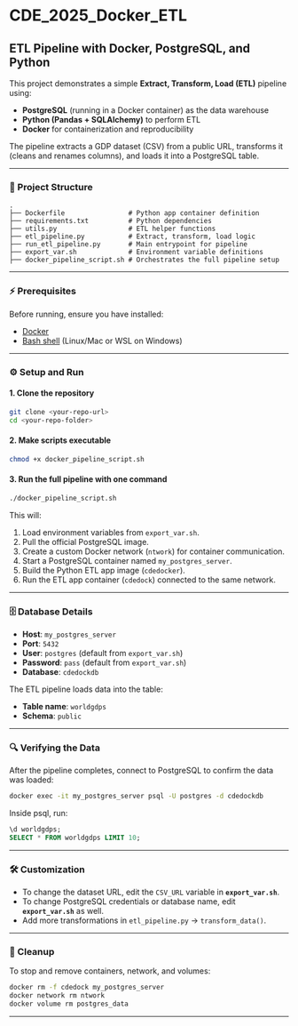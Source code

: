 # CDE_2025_Docker_ETL
## ETL Pipeline with Docker, PostgreSQL, and Python

This project demonstrates a simple **Extract, Transform, Load (ETL)** pipeline using:

* **PostgreSQL** (running in a Docker container) as the data warehouse
* **Python (Pandas + SQLAlchemy)** to perform ETL
* **Docker** for containerization and reproducibility

The pipeline extracts a GDP dataset (CSV) from a public URL, transforms it (cleans and renames columns), and loads it into a PostgreSQL table.

---

### 📂 Project Structure

```
.
├── Dockerfile                # Python app container definition
├── requirements.txt          # Python dependencies
├── utils.py                  # ETL helper functions
├── etl_pipeline.py           # Extract, transform, load logic
├── run_etl_pipeline.py       # Main entrypoint for pipeline
├── export_var.sh             # Environment variable definitions
├── docker_pipeline_script.sh # Orchestrates the full pipeline setup
```

---

### ⚡ Prerequisites

Before running, ensure you have installed:

* [Docker](https://docs.docker.com/get-docker/)
* [Bash shell](https://www.gnu.org/software/bash/) (Linux/Mac or WSL on Windows)

---

### ⚙️ Setup and Run

#### 1. Clone the repository

```bash
git clone <your-repo-url>
cd <your-repo-folder>
```

#### 2. Make scripts executable

```bash
chmod +x docker_pipeline_script.sh
```

#### 3. Run the full pipeline with one command

```bash
./docker_pipeline_script.sh
```

This will:

1. Load environment variables from `export_var.sh`.
2. Pull the official PostgreSQL image.
3. Create a custom Docker network (`ntwork`) for container communication.
4. Start a PostgreSQL container named `my_postgres_server`.
5. Build the Python ETL app image (`cdedocker`).
6. Run the ETL app container (`cdedock`) connected to the same network.

---

### 🗄️ Database Details

* **Host**: `my_postgres_server`
* **Port**: `5432`
* **User**: `postgres` (default from `export_var.sh`)
* **Password**: `pass` (default from `export_var.sh`)
* **Database**: `cdedockdb`

The ETL pipeline loads data into the table:

* **Table name**: `worldgdps`
* **Schema**: `public`

---

### 🔍 Verifying the Data

After the pipeline completes, connect to PostgreSQL to confirm the data was loaded:

```bash
docker exec -it my_postgres_server psql -U postgres -d cdedockdb
```

Inside psql, run:

```sql
\d worldgdps;
SELECT * FROM worldgdps LIMIT 10;
```

---

### 🛠️ Customization

* To change the dataset URL, edit the `CSV_URL` variable in **`export_var.sh`**.
* To change PostgreSQL credentials or database name, edit **`export_var.sh`** as well.
* Add more transformations in `etl_pipeline.py` → `transform_data()`.

---

### 🧹 Cleanup

To stop and remove containers, network, and volumes:

```bash
docker rm -f cdedock my_postgres_server
docker network rm ntwork
docker volume rm postgres_data
```

---

